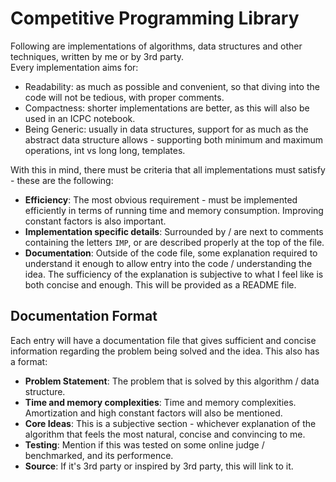 # Competitive Programming Library
Following are implementations of algorithms, data structures and other techniques, written by me or by 3rd party.<br>
Every implementation aims for:
- Readability: as much as possible and convenient, so that diving into the code will not be tedious, with proper comments.
- Compactness: shorter implementations are better, as this will also be used in an ICPC notebook.
- Being Generic: usually in data structures, support for as much as the abstract data structure allows - supporting both minimum and maximum operations, int vs long long, templates.

With this in mind, there must be criteria that all implementations must satisfy - these are the following:
- **Efficiency**: The most obvious requirement - must be implemented efficiently in terms of running time and memory consumption. Improving constant factors is also important.
- **Implementation specific details**: Surrounded by / are next to comments containing the letters `IMP`, or are described properly at the top of the file.
- **Documentation**: Outside of the code file, some explanation required to understand it enough to allow entry into the code / understanding the idea. The sufficiency of the explanation is subjective to what I feel like is both concise and enough. This will be provided as a README file.

## Documentation Format

Each entry will have a documentation file that gives sufficient and concise information regarding the problem being solved and the idea. This also has a format:

- **Problem Statement**: The problem that is solved by this algorithm / data structure.
- **Time and memory complexities**: Time and memory complexities. Amortization and high constant factors will also be mentioned.
- **Core Ideas**: This is a subjective section - whichever explanation of the algorithm that feels the most natural, concise and convincing to me.
- **Testing**: Mention if this was tested on some online judge / benchmarked, and its performence.
- **Source**: If it's 3rd party or inspired by 3rd party, this will link to it.
